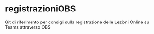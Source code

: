 # registrazioniOBS
Git di riferimento per consigli sulla registrazione delle Lezioni Online su Teams attraverso OBS
